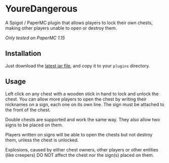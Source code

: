 # YoureDangerous

A Spigot / PaperMC plugin that allows players to lock their own chests, making other players
unable to open or destroy them.

*Only tested on PaperMC 1.15*

## Installation
Just download the [latest jar file](https://github.com/mattiamari/chestlock/releases),
and copy it to your ```plugins``` directory.

## Usage
Left click on any chest with a wooden stick in hand to lock and unlock the chest.
You can allow more players to open the chest by writing their nicknames on a sign, each one on its own line.
The sign must be attached to the front of the chest.

Double chests are supported and work the same way. They also allow two signs to be placed on them.

Players written on signs will be able to open the chests but not destroy them, unless the chest is unlocked.

Explosions, caused by either chest owners, other players or other entities (like creepers)
DO NOT affect the chest nor the sign(s) placed on them.
